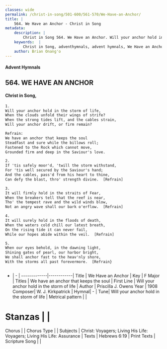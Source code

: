 ```yaml
---
classes: wide
permalink: /christ-in-song/501-600/561-570/We-Have-an-Anchor/
title: |
    564. We Have an Anchor - Christ in Song
metadata:
    description: |
        Christ in Song 564. We Have an Anchor. Will your anchor hold in the storm of life, When the clouds unfold their wings of strife? When the strong tides lift, and the cables strain, Will your anchor drift, or firm remain? 
    keywords:  |
        Christ in Song, adventhymnals, advent hymnals, We Have an Anchor, Will your anchor hold in the storm of life. We have an anchor that keeps the soul
    author: Brian Onang'o
---
```


#### Advent Hymnals
## 564. WE HAVE AN ANCHOR
####  Christ in Song,

```txt
1.
Will your anchor hold in the storm of life,
When the clouds unfold their wings of strife?
When the strong tides lift, and the cables strain,
Will your anchor drift, or firm remain?

Refrain:
We have an anchor that keeps the soul
Steadfast and sure while the billows roll;
Fastened to the Rock which cannot move,
Grounded firm and deep in the Saviour's love.

2.
If 'tis safely moor'd, 'twill the storm withstand,
For 'tis well secured by the Saviour's hand;
And the cables, pass'd from his heart to thine,
Can defy the blast, thro' strength divine.  [Refrain]

3.
It will firmly hold in the straits of Fear,
When the breakers tell that the reef is near,
Tho' the tempest rave and the wild winds blow,
Not an angry wave shall our bark o'erflow.  [Refrain]

4.
It will surely hold in the floods of death,
When the waters cold chill our latest breath,
On the rising tide it can never fail,
While our hopes abide within the veil.  [Refrain]

5.
When our eyes behold, in the dawning light,
Shining gates of pearl, our harbor bright,
We shall anchor fast to the heav'nly shore,
With the storms all past forevermore.  [Refrain}



```

- |   -  |
-------------|------------|
Title | We Have an Anchor |
Key | F Major |
Titles | We have an anchor that keeps the soul |
First Line | Will your anchor hold in the storm of life |
Author | Priscilla J. Owens
Year | 1908
Composer| W. J. Kirkpatrick |
Hymnal|  - |
Tune| Will your anchor hold in the storm of life |
Metrical pattern | |
# Stanzas |  |
Chorus |  |
Chorus Type |  |
Subjects | Christ: Voyagers; Living His Life: Voyagers; Living His Life: Assurance |
Texts | Hebrews 6:19 |
Print Texts | 
Scripture Song |  |
    
